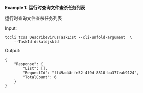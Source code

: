 **Example 1: 运行时查询文件查杀任务列表**

运行时查询文件查杀任务列表

Input: 

```
tccli tcss DescribeVirusTaskList --cli-unfold-argument  \
    --TaskId dskaldjskld
```

Output: 
```
{
    "Response": {
        "List": [],
        "RequestId": "ff49ad4b-fe52-4f9d-8810-ba377eab9124",
        "TotalCount": 6
    }
}
```

